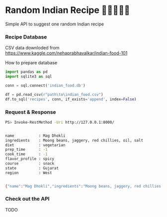 # Random Indian Recipe 🍛🇮🇳🍚🍲
Simple API to suggest one random Indian recipe


### Recipe Database 

CSV data downloded from https://www.kaggle.com/nehaprabhavalkar/indian-food-101

How to prepare database 

```python
import pandas as pd
import sqlite3 as sql

conn = sql.connect('indian_food.db')

df = pd.read_csv(r"path\to\indian_food.csv")
df.to_sql('recipes', conn, if_exists='append', index=False)
```

### Request & Response

```bash
PS> Invoke-RestMethod -Uri http://127.0.0.1:8000/


name           : Mag Dhokli
ingredients    : Moong beans, jaggery, red chillies, oil, salt
diet           : vegetarian
prep_time      : -1
cook_time      : -1
flavor_profile : spicy
course         : snack
state          : Gujarat
region         : West


{"name":"Mag Dhokli","ingredients":"Moong beans, jaggery, red chillies, oil, salt","diet":"vegetarian","prep_time":-1,"cook_time":-1,"flavor_profile":"spicy","course":"snack","state":"Gujarat","region":"West"}

```
### Check out the API 

TODO